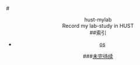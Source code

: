 #<center>hust-mylab  
  Record my lab-study in HUST  
##索引  
*   [os](./os/os-notes.md)  

###[未完待续](#readme.md)
